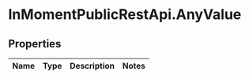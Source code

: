 # InMomentPublicRestApi.AnyValue

## Properties

Name | Type | Description | Notes
------------ | ------------- | ------------- | -------------



